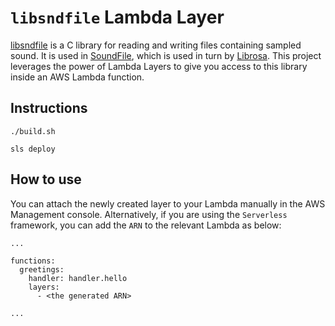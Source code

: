# `libsndfile` Lambda Layer

[libsndfile](http://www.mega-nerd.com/libsndfile/) is a C library for reading and writing files containing sampled sound. It is used in [SoundFile](https://pysoundfile.readthedocs.io/en/latest/#installation), which is used in turn by [Librosa](https://librosa.org/). This project leverages the power of Lambda Layers to give you access to this library inside an AWS Lambda function.

## Instructions

```
./build.sh
```

```
sls deploy
```

## How to use

You can attach the newly created layer to your Lambda manually in the AWS Management console. Alternatively, if you are using the `Serverless` framework, you can add the `ARN` to the relevant Lambda as below:

```
...

functions:
  greetings:
    handler: handler.hello
    layers:
      - <the generated ARN>

...
```
